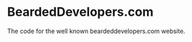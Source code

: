 BeardedDevelopers.com
=====================

The code for the well known beardeddevelopers.com website.
